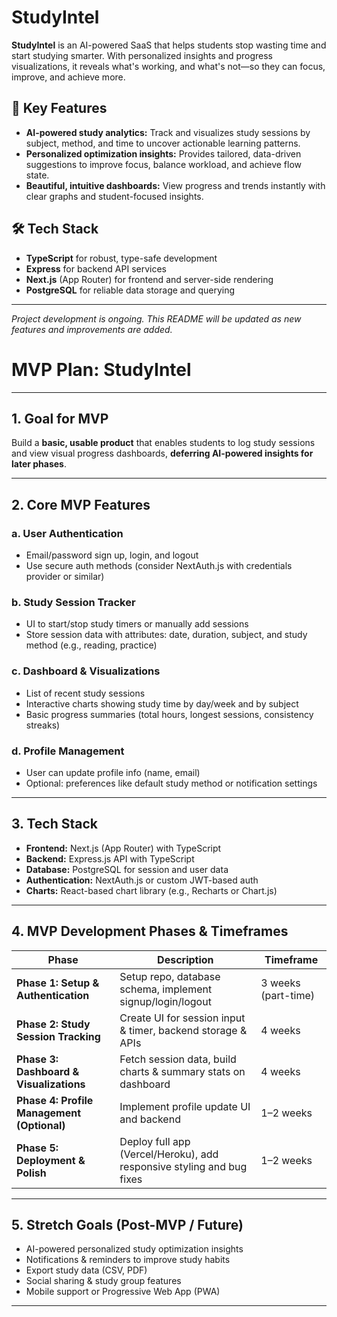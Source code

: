 # StudyIntel

**StudyIntel** is an AI-powered SaaS that helps students stop wasting time and start studying smarter. With personalized insights and progress visualizations, it reveals what's working, and what's not—so they can focus, improve, and achieve more.
                        
## 🎯 Key Features

- **AI-powered study analytics:** Track and visualizes study sessions by subject, method, and time to uncover actionable learning patterns.  
- **Personalized optimization insights:** Provides tailored, data-driven suggestions to improve focus, balance workload, and achieve flow state.  
- **Beautiful, intuitive dashboards:** View progress and trends instantly with clear graphs and student-focused insights.

## 🛠️ Tech Stack

- **TypeScript** for robust, type-safe development  
- **Express** for backend API services  
- **Next.js** (App Router) for frontend and server-side rendering  
- **PostgreSQL** for reliable data storage and querying  

---

*Project development is ongoing. This README will be updated as new features and improvements are added.*


# MVP Plan: StudyIntel

---

## 1. Goal for MVP
Build a **basic, usable product** that enables students to log study sessions and view visual progress dashboards, **deferring AI-powered insights for later phases**.

---

## 2. Core MVP Features

### a. User Authentication
- Email/password sign up, login, and logout  
- Use secure auth methods (consider NextAuth.js with credentials provider or similar)

### b. Study Session Tracker
- UI to start/stop study timers or manually add sessions  
- Store session data with attributes: date, duration, subject, and study method (e.g., reading, practice)  

### c. Dashboard & Visualizations
- List of recent study sessions  
- Interactive charts showing study time by day/week and by subject  
- Basic progress summaries (total hours, longest sessions, consistency streaks)

### d. Profile Management
- User can update profile info (name, email)  
- Optional: preferences like default study method or notification settings

---

## 3. Tech Stack

- **Frontend:** Next.js (App Router) with TypeScript  
- **Backend:** Express.js API with TypeScript  
- **Database:** PostgreSQL for session and user data  
- **Authentication:** NextAuth.js or custom JWT-based auth  
- **Charts:** React-based chart library (e.g., Recharts or Chart.js)

---

## 4. MVP Development Phases & Timeframes

| Phase                               | Description                                                  | Timeframe           |
|-----------------------------------|--------------------------------------------------------------|---------------------|
| **Phase 1: Setup & Authentication**     | Setup repo, database schema, implement signup/login/logout       | 3 weeks (part-time)  |
| **Phase 2: Study Session Tracking**      | Create UI for session input & timer, backend storage & APIs       | 4 weeks             |
| **Phase 3: Dashboard & Visualizations**  | Fetch session data, build charts & summary stats on dashboard      | 4 weeks             |
| **Phase 4: Profile Management (Optional)** | Implement profile update UI and backend                              | 1–2 weeks           |
| **Phase 5: Deployment & Polish**          | Deploy full app (Vercel/Heroku), add responsive styling and bug fixes | 1–2 weeks           |

---

## 5. Stretch Goals (Post-MVP / Future)

- AI-powered personalized study optimization insights  
- Notifications & reminders to improve study habits  
- Export study data (CSV, PDF)  
- Social sharing & study group features  
- Mobile support or Progressive Web App (PWA)

---

